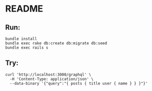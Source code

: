 # README

## Run:

```
bundle install
bundle exec rake db:create db:migrate db:seed
bundle exec rails s
```

## Try:

```
curl 'http://localhost:3000/graphql' \
  -H 'Content-Type: application/json' \
  --data-binary '{"query":"{ posts { title user { name } } }"}'
```
